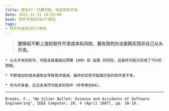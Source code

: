 ```yaml
---
title: 原则17：只要可能，购买而非开发
date: 2021-12-31 14:25:00
book: 软件开发的201个原则
tags:
- 软件开发的201个原则
---
```


> **要降低不断上涨的软件开发成本和风险，最有效的办法是购买而非自己从头开发。**



    * 从头开发的软件，可能会冒着超出预算 100% 和 延期 的风险，且最终可能只完成了75%的预期。
    
    * 不断增加的成本通常会导致需求缩减，最终的实现可能跟已有的软件差不多。
    
    * 作为开发者，应当复用尽可能多的软件（参考原则84）。

---

`Brooks, F., "No Silver Bullet: Essence and Accidents of Software Engineering", IEEE Computer, 20, 4 (April 1987), pp. 10-19.`